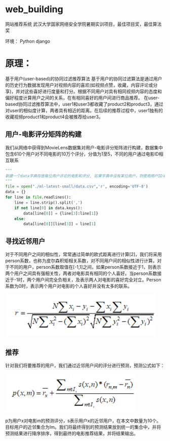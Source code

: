# web_building
网站推荐系统
武汉大学国家网络安全学院暑期实训项目，最佳项目奖，最佳算法奖

环境：
Python
django

# 原理：
基于用户(user-based)的协同过滤推荐算法
基于用户的协同过滤算法是通过用户的历史行为数据发现用户对视频内容的喜欢(如视频点赞，收藏，内容评论或分享)，并对这些喜好进行度量和打分。根据不同用户对具有相同视频内容的态度和偏好程度计算用户之间的关系，在有相同喜好的用户间进行商品推荐。
在user-based协同过滤推荐算法中，user1和user3都收藏了product2和product3，通过对user的相似度计算，两者具有相近的距离。在后续的推荐过程中，user1独有的收藏视频product1和product4会被推荐给user3。

## 用户-电影评分矩阵的构建
我们从网络中获得到MovieLens数据集对用户-电影评分矩阵进行构建，数据集中包含610个用户对不同电影的10万个评分，分值为1至5，不同的用户通过电影ID相互联系
```python
"""
新建一个data字典存放每位用户评论的电影和评分, 如果字典中没有某位用户，则使用用户ID来创建这位用户,否则直接添加以该用户ID为key字典中
"""
file = open("./ml-latest-small/data.csv",'r', encoding='UTF-8')
data = {}
for line in file.readlines():
    line = line.strip().split(',')
    if not line[0] in data.keys():
        data[line[0]] = {line[3]:line[1]}
    else:
        data[line[0]][line[3]] = line[1]
```

## 寻找近邻用户
对于不同用户之间的相似性，常常通过简单的欧式距离进行计算[2]，我们将采用person系数，也称为皮尔森积矩相关系数，对不同用户间的相似性进行计算。对于不同的用户，person系数取值在[-1,1]之间，如果person系数接近于1，则表示两个用户之间具有强相关性，两者对电影具有相同的个人喜好。当person系数接近于-1时，两个用户间完全负相关，及表示两人对电影的喜好完全对立。Person系数为0时，表示两个用户对电影的个人喜好并没有太多的联系。

![](https://raw.githubusercontent.com/BBQldf/PicGotest/master/20220306174002.png)

## 推荐
针对我们将要推荐的用户，我们通过近邻用户间的评分进行预测，预测公式如下：

![](https://raw.githubusercontent.com/BBQldf/PicGotest/master/20220306173956.png)

p为用户x对电影m的预测评分，s表示用户x的近邻用户，在本文中数量为10个。目标用户的近邻集合为Im。我们将最终得到的预测结果放到统一的集合中，并将预测结果进行降序排序，得到最终的电影推荐结果，并将结果输出。
